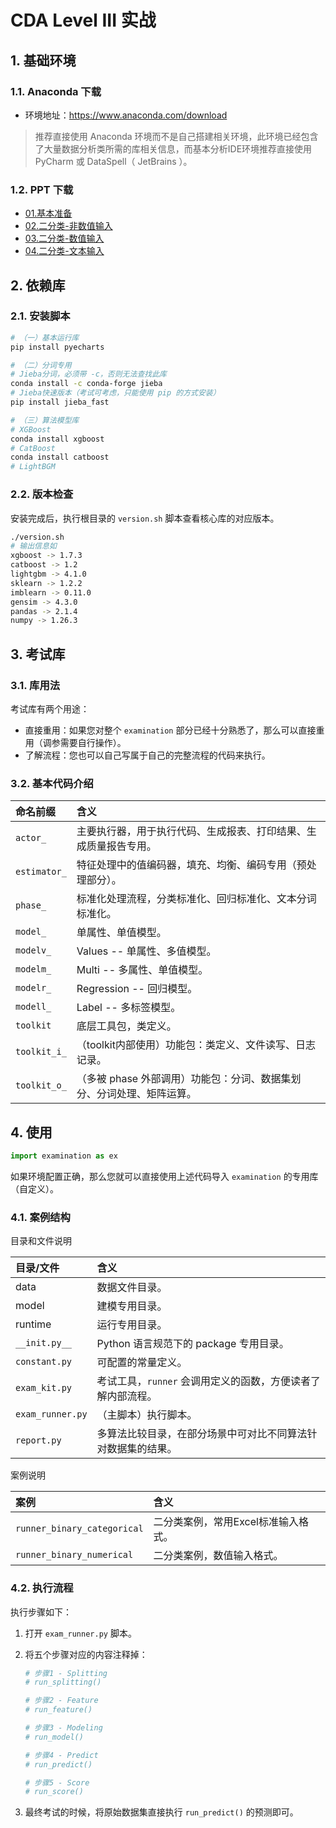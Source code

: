 # CDA Level III 实战

## 1. 基础环境

### 1.1. Anaconda 下载

* 环境地址：<https://www.anaconda.com/download>

> 推荐直接使用 Anaconda 环境而不是自己搭建相关环境，此环境已经包含了大量数据分析类所需的库相关信息，而基本分析IDE环境推荐直接使用
> PyCharm 或 DataSpell（ JetBrains ）。

### 1.2. PPT 下载

* [01.基本准备](ppt/01.基本准备.pptx)
* [02.二分类-非数值输入](ppt/02.二分类-非数值输入.pptx)
* [03.二分类-数值输入](ppt/03.二分类-数值输入.pptx)
* [04.二分类-文本输入](ppt/04.二分类-文本输入.pptx)

## 2. 依赖库

### 2.1. 安装脚本

```bash
# （一）基本运行库
pip install pyecharts

# （二）分词专用
# Jieba分词，必须带 -c，否则无法查找此库
conda install -c conda-forge jieba
# Jieba快速版本（考试可考虑，只能使用 pip 的方式安装）
pip install jieba_fast

# （三）算法模型库
# XGBoost
conda install xgboost
# CatBoost
conda install catboost
# LightBGM
```

### 2.2. 版本检查

安装完成后，执行根目录的 `version.sh` 脚本查看核心库的对应版本。

```bash
./version.sh
# 输出信息如
xgboost -> 1.7.3
catboost -> 1.2
lightgbm -> 4.1.0
sklearn -> 1.2.2
imblearn -> 0.11.0
gensim -> 4.3.0
pandas -> 2.1.4
numpy -> 1.26.3
```

## 3. 考试库

### 3.1. 库用法

考试库有两个用途：

* 直接重用：如果您对整个 `examination` 部分已经十分熟悉了，那么可以直接重用（调参需要自行操作）。
* 了解流程：您也可以自己写属于自己的完整流程的代码来执行。

### 3.2. 基本代码介绍

| 命名前缀         | 含义                                     |
|:-------------|:---------------------------------------|
| `actor_`     | 主要执行器，用于执行代码、生成报表、打印结果、生成质量报告专用。       |
| `estimator_` | 特征处理中的值编码器，填充、均衡、编码专用（预处理部分）。          |
| `phase_`     | 标准化处理流程，分类标准化、回归标准化、文本分词标准化。           |
| `model_`     | 单属性、单值模型。                              |
| `modelv_`    | Values -- 单属性、多值模型。                    |
| `modelm_`    | Multi -- 多属性、单值模型。                     |
| `modelr_`    | Regression -- 回归模型。                    |
| `modell_`    | Label -- 多标签模型。                        |
| `toolkit`    | 底层工具包，类定义。                             |
| `toolkit_i_` | （toolkit内部使用）功能包：类定义、文件读写、日志记录。        |
| `toolkit_o_` | （多被 phase 外部调用）功能包：分词、数据集划分、分词处理、矩阵运算。 |

## 4. 使用

```python
import examination as ex
```

如果环境配置正确，那么您就可以直接使用上述代码导入 `examination` 的专用库（自定义）。

### 4.1. 案例结构

目录和文件说明

| 目录/文件            | 含义                                 |
|:-----------------|:-----------------------------------|
| data             | 数据文件目录。                            |
| model            | 建模专用目录。                            |
| runtime          | 运行专用目录。                            |
| `__init.py__`    | Python 语言规范下的 package 专用目录。        |
| `constant.py`    | 可配置的常量定义。                          |
| `exam_kit.py`    | 考试工具，`runner` 会调用定义的函数，方便读者了解内部流程。 |
| `exam_runner.py` | （主脚本）执行脚本。                         |
| `report.py`      | 多算法比较目录，在部分场景中可对比不同算法针对数据集的结果。     |

案例说明

| 案例                          | 含义                   |
|:----------------------------|:---------------------|
| `runner_binary_categorical` | 二分类案例，常用Excel标准输入格式。 |
| `runner_binary_numerical`   | 二分类案例，数值输入格式。        |

### 4.2. 执行流程

执行步骤如下：

1. 打开 `exam_runner.py` 脚本。
2. 将五个步骤对应的内容注释掉：

    ```python
    # 步骤1 - Splitting
    # run_splitting()
    
    # 步骤2 - Feature
    # run_feature()
    
    # 步骤3 - Modeling
    # run_model()
    
    # 步骤4 - Predict
    # run_predict()
    
    # 步骤5 - Score
    # run_score()
    ```
3. 最终考试的时候，将原始数据集直接执行 `run_predict()` 的预测即可。
